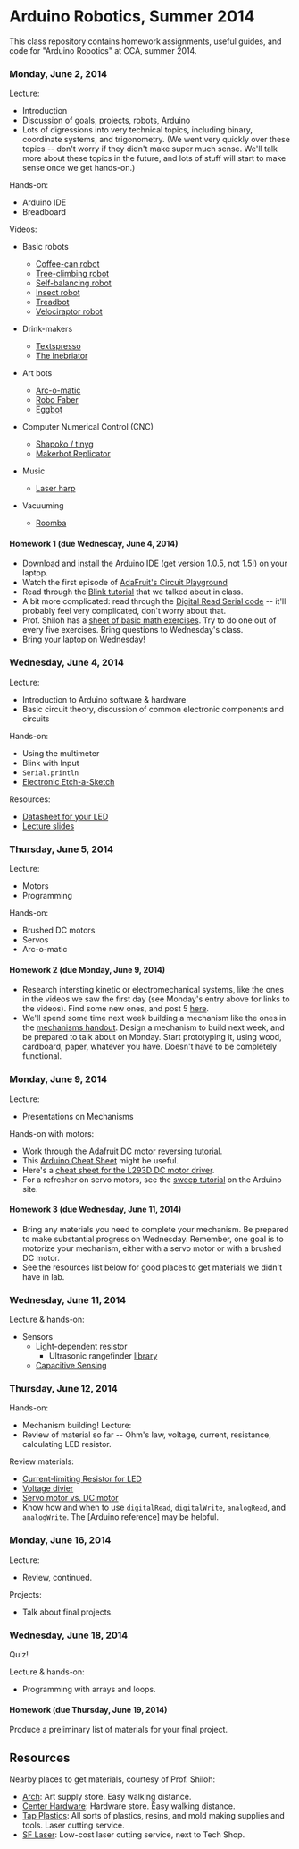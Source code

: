 # Arduino Robotics, Summer 2014

This class repository contains homework assignments, useful guides, and code for "Arduino Robotics" at CCA, summer 2014.

### Monday, June 2, 2014

Lecture:
- Introduction
- Discussion of goals, projects, robots, Arduino
- Lots of digressions into very technical topics, including binary, coordinate systems, and trigonometry. (We went very quickly over these topics -- don't worry if they didn't make super much sense. We'll talk more about these topics in the future, and lots of stuff will start to make sense once we get hands-on.)

Hands-on:
- Arduino IDE
- Breadboard

Videos:
- Basic robots
    - [Coffee-can robot](http://www.youtube.com/watch?v=b0mIshBIbvI#t=24)
    - [Tree-climbing robot](http://www.youtube.com/watch?v=zkpH1BjD6Wc)
    - [Self-balancing robot](http://www.youtube.com/watch?v=Tw9Jr-SPL0Y)
    - [Insect robot](http://www.youtube.com/watch?v=tOsNXg2vAd4#t=120)
    - [Treadbot](http://www.youtube.com/watch?v=YblSltHDbIU)
    - [Velociraptor robot](http://www.youtube.com/watch?v=lPEg83vF_Tw)

- Drink-makers
    - [Textspresso](http://www.youtube.com/watch?v=kx9D74t7GD8#t=89)
    - [The Inebriator](http://www.youtube.com/watch?v=WqY7fchs7H0)

- Art bots
    - [Arc-o-matic](http://vimeo.com/57082262#at=130)
    - [Robo Faber](http://vimeo.com/78771257)
    - [Eggbot](https://www.youtube.com/watch?v=w4cdbV2oaEc)

- Computer Numerical Control (CNC)
    - [Shapoko / tinyg](http://www.youtube.com/watch?v=pCC1GXnYfFI#t=11)
    - [Makerbot Replicator](http://www.youtube.com/watch?v=NAbiAzYhTOQ)

- Music
    - [Laser harp](http://www.youtube.com/watch?v=sLVXmsbVwUs#t=20)

- Vacuuming
    - [Roomba](https://www.youtube.com/watch?v=0DNkbZvVYvc)


#### Homework 1 (due Wednesday, June 4, 2014)

- [Download](http://arduino.cc/en/Main/Software) and [install](http://arduino.cc/en/Guide/HomePage) the Arduino IDE (get version 1.0.5, not 1.5!) on your laptop.
- Watch the first episode of [AdaFruit's Circuit Playground](https://www.youtube.com/watch?v=exlRjDKHGRg)
- Read through the [Blink tutorial](http://arduino.cc/en/Tutorial/Blink) that we talked about in class.
- A bit more complicated: read through the [Digital Read Serial code](http://arduino.cc/en/Tutorial/DigitalReadSerial) -- it'll probably feel very complicated, don't worry about that.
- Prof. Shiloh has a [sheet of basic math exercises](http://teachmetomake.com/wordpress/wp-content/uploads/2012/09/basicMathExercises.pdf). Try to do one out of every five exercises. Bring questions to Wednesday's class.
- Bring your laptop on Wednesday!


### Wednesday, June 4, 2014

Lecture:
- Introduction to Arduino software & hardware
- Basic circuit theory, discussion of common electronic components and circuits

Hands-on:
- Using the multimeter
- Blink with Input
- `Serial.println`
- [Electronic Etch-a-Sketch](http://workshopweekend.net/arduino/projects/etch_a_sketch)

Resources:
- [Datasheet for your LED](http://www.jameco.com/Jameco/Products/ProdDS/2006730.pdf)
- [Lecture slides](arduino-intro.pdf)


### Thursday, June 5, 2014

Lecture:
- Motors
- Programming

Hands-on:
- Brushed DC motors
- Servos
- Arc-o-matic


#### Homework 2 (due Monday, June 9, 2014)

- Research intersting kinetic or electromechanical systems, like the ones in the videos we saw the first day (see Monday's entry above for links to the videos). Find some new ones, and post 5 [here](https://github.com/zamfi/cca-arduino-summer-2014/issues/1).
- We'll spend some time next week building a mechanism like the ones in the [mechanisms handout](machinations-mechanisms.pdf). Design a mechanism to build next week, and be prepared to talk about on Monday. Start prototyping it, using wood, cardboard, paper, whatever you have. Doesn't have to be completely functional.


### Monday, June 9, 2014

Lecture:
- Presentations on Mechanisms

Hands-on with motors:
- Work through the [Adafruit DC motor reversing tutorial](https://learn.adafruit.com/adafruit-arduino-lesson-15-dc-motor-reversing/overview).
- This [Arduino Cheat Sheet](arduino-cheat-sheet.pdf) might be useful.
- Here's a [cheat sheet for the L293D DC motor driver](arduino-dc-motors-l293d.pdf).
- For a refresher on servo motors, see the [sweep tutorial](http://arduino.cc/en/Tutorial/sweep) on the Arduino site.

#### Homework 3 (due Wednesday, June 11, 2014)

- Bring any materials you need to complete your mechanism. Be prepared to make substantial progress on Wednesday. Remember, one goal is to motorize your mechanism, either with a servo motor or with a brushed DC motor.
- See the resources list below for good places to get materials we didn't have in lab.


### Wednesday, June 11, 2014

Lecture & hands-on:
- Sensors
    - Light-dependent resistor
	  - Ultrasonic rangefinder [library](http://freecode.com/projects/hc-sr04-ultrasonic-arduino-library)
    - [Capacitive Sensing](http://playground.arduino.cc/Main/CapacitiveSensor)

### Thursday, June 12, 2014

Hands-on:
- Mechanism building!
Lecture:
- Review of material so far -- Ohm's law, voltage, current, resistance, calculating LED resistor.


Review materials:
- [Current-limiting Resistor for LED](https://www.sparkfun.com/tutorials/219)
- [Voltage divier](https://learn.sparkfun.com/tutorials/voltage-dividers/ideal-voltage-divider)
- [Servo motor vs. DC motor](http://handyboard.com/hb/faq/hardware-faqs/dc-vs-servo/)
- Know how and when to use `digitalRead`, `digitalWrite`, `analogRead`, and `analogWrite`. The [Arduino reference] may be helpful.

### Monday, June 16, 2014

Lecture:
- Review, continued.

Projects:
- Talk about final projects.

### Wednesday, June 18, 2014

Quiz!

Lecture & hands-on:
- Programming with arrays and loops.

#### Homework (due Thursday, June 19, 2014)

Produce a preliminary list of materials for your final project.


## Resources

Nearby places to get materials, courtesy of Prof. Shiloh:
- [Arch](http://www.archsupplies.com/): Art supply store. Easy walking distance.
- [Center Hardware](http://www.centerhardware.com/): Hardware store. Easy walking distance.
- [Tap Plastics](http://www.tapplastics.com/): All sorts of plastics, resins, and mold making supplies and tools. Laser cutting service.
- [SF Laser](http://sflaser.io): Low-cost laser cutting service, next to Tech Shop.